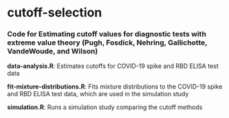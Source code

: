 # cutoff-selection

### Code for Estimating cutoff values for diagnostic tests with extreme value theory (Pugh, Fosdick, Nehring, Gallichotte, VandeWoude, and Wilson)

**data-analysis.R**: Estimates cutoffs for COVID-19 spike and RBD ELISA test data

**fit-mixture-distributions.R**: Fits mixture distributions to the COVID-19 spike and RBD ELISA test data, which are used in the simulation study

**simulation.R**: Runs a simulation study comparing the cutoff methods
